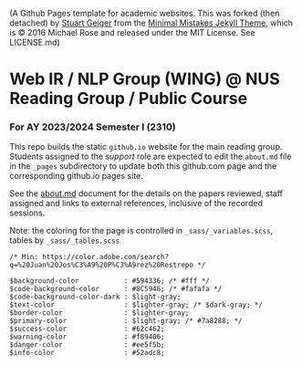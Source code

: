 (A Github Pages template for academic websites. This was forked (then detached) by [Stuart Geiger](https://github.com/staeiou) from the [Minimal Mistakes Jekyll Theme](https://mmistakes.github.io/minimal-mistakes/), which is © 2016 Michael Rose and released under the MIT License. See LICENSE.md)

# Web IR / NLP Group (WING) @ NUS Reading Group / Public Course
### For AY 2023/2024 Semester I (2310)

This repo builds the static `github.io` website for the main reading group.  Students assigned to the _support_ role are expected to edit the `about.md` file in the `_pages` subdirectory to update both this github.com page and the corresponding github.io pages site.

See the [about.md](https://github.com/WING-NUS/cs6101/blob/master/_pages/about.md) document for the details on the papers reviewed, staff assigned and links to external references, inclusive of the recorded sessions.

Note: the coloring for the page is controlled in `_sass/_variables.scss`, tables by `_sass/_tables.scss`

```
/* Min: https://color.adobe.com/search?q=%20Juan%20Jos%C3%A9%20P%C3%A9rez%20Restrepo */

$background-color           : #594336; /* #fff */
$code-background-color      : #8C5946; /* #fafafa */
$code-background-color-dark : $light-gray;
$text-color                 : $lighter-gray; /* $dark-gray; */
$border-color               : $lighter-gray;
$primary-color              : $light-gray; /* #7a8288; */
$success-color              : #62c462;
$warning-color              : #f89406;
$danger-color               : #ee5f5b;
$info-color                 : #52adc8;
```
